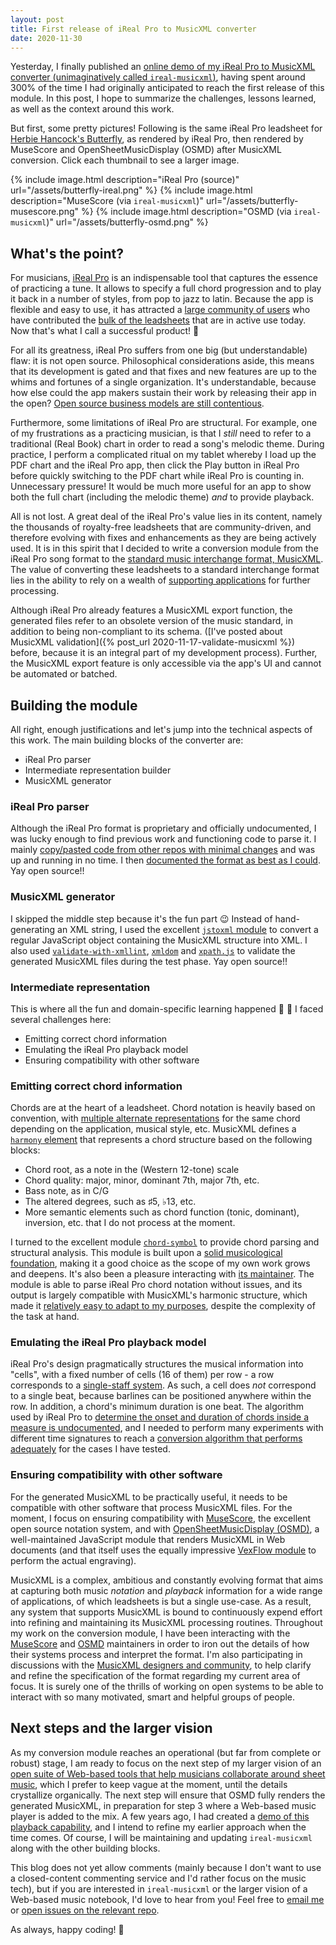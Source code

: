 ```yaml
---
layout: post
title: First release of iReal Pro to MusicXML converter
date: 2020-11-30
---
```

Yesterday, I finally published an [online demo of my iReal Pro to MusicXML converter (unimaginatively called `ireal-musicxml`)](https://ethereum.karimratib.me:8082/), having spent around 300% of the time I had originally anticipated to reach the first release of this module. In this post, I hope to summarize the challenges, lessons learned, as well as the context around this work.

But first, some pretty pictures! Following is the same iReal Pro leadsheet for [Herbie Hancock's Butterfly](https://www.youtube.com/watch?v=knbmKDUYDXc), as rendered by iReal Pro, then rendered by MuseScore and OpenSheetMusicDisplay (OSMD) after MusicXML conversion. Click each thumbnail to see a larger image.

{% include image.html description="iReal Pro (source)" url="/assets/butterfly-ireal.png" %}
{% include image.html description="MuseScore (via <code>ireal-musicxml</code>)" url="/assets/butterfly-musescore.png" %}
{% include image.html description="OSMD (via <code>ireal-musicxml</code>)" url="/assets/butterfly-osmd.png" %}

## What's the point?

For musicians, [iReal Pro](https://irealpro.com/) is an indispensable tool that captures the essence of practicing a tune. It allows to specify a full chord progression and to play it back in a number of styles, from pop to jazz to latin. Because the app is flexible and easy to use, it has attracted a [large community of users](https://irealb.com/forums/) who have contributed the [bulk of the leadsheets](https://irealpro.com/main-playlists/) that are in active use today. Now that's what I call a successful product! :pig:

For all its greatness, iReal Pro suffers from one big (but understandable) flaw: it is not open source. Philosophical considerations aside, this means that its development is gated and that fixes and new features are up to the whims and fortunes of a single organization. It's understandable, because how else could the app makers sustain their work by releasing their app in the open? [Open source business models are still contentious](https://news.ycombinator.com/item?id=25161220).

Furthermore, some limitations of iReal Pro are structural. For example, one of my frustrations as a practicing musician, is that I _still_ need to refer to a traditional (Real Book) chart in order to read a song's melodic theme. During practice, I perform a complicated ritual on my tablet whereby I load up the PDF chart and the iReal Pro app, then click the Play button in iReal Pro before quickly switching to the PDF chart while iReal Pro is counting in. Unnecessary pressure! It would be much more useful for an app to show both the full chart (including the melodic theme) _and_ to provide playback.

All is not lost. A great deal of the iReal Pro's value lies in its content, namely the thousands of royalty-free leadsheets that are community-driven, and therefore evolving with fixes and enhancements as they are being actively used. It is in this spirit that I decided to write a conversion module from the iReal Pro song format to the [standard music interchange format, MusicXML](https://www.w3.org/2017/12/musicxml31/). The value of converting these leadsheets to a standard interchange format lies in the ability to rely on a wealth of [supporting applications](https://www.musicxml.com/software/) for further processing.

Although iReal Pro already features a MusicXML export function, the generated files refer to an obsolete version of the music standard, in addition to being non-compliant to its schema. ([I've posted about MusicXML validation]({% post_url 2020-11-17-validate-musicxml %}) before, because it is an integral part of my development process). Further, the MusicXML export feature is only accessible via the app's UI and cannot be automated or batched.

## Building the module

All right, enough justifications and let's jump into the technical aspects of this work. The main building blocks of the converter are:
- iReal Pro parser
- Intermediate representation builder
- MusicXML generator

### iReal Pro parser

Although the iReal Pro format is proprietary and officially undocumented, I was lucky enough to find previous work and functioning code to parse it. I mainly [copy/pasted code from other repos with minimal changes](https://github.com/infojunkie/ireal-musicxml/blob/main/src/parser.js) and was up and running in no time. I then [documented the format as best as I could](https://github.com/infojunkie/ireal-musicxml/blob/main/doc/ireal.md). Yay open source!!

### MusicXML generator

I skipped the middle step because it's the fun part :wink: Instead of hand-generating an XML string, I used the excellent [`jstoxml` module](https://www.npmjs.com/package/jstoxml) to convert a regular JavaScript object containing the MusicXML structure into XML. I also used [`validate-with-xmllint`](https://www.npmjs.com/package/validate-with-xmllint), [`xmldom`](https://www.npmjs.com/package/xmldom) and [`xpath.js`](https://www.npmjs.com/package/xpath.js) to validate the generated MusicXML files during the test phase. Yay open source!!

### Intermediate representation

This is where all the fun and domain-specific learning happened :musical_note: :tada: I faced several challenges here:
- Emitting correct chord information
- Emulating the iReal Pro playback model
- Ensuring compatibility with other software

### Emitting correct chord information

Chords are at the heart of a leadsheet. Chord notation is heavily based on convention, with [multiple alternate representations](https://en.wikipedia.org/wiki/Chord_letters) for the same chord depending on the application, musical style, etc. MusicXML defines a [`harmony` element](https://usermanuals.musicxml.com/MusicXML/Content/CT-MusicXML-harmony.htm) that represents a chord structure based on the following blocks:
- Chord root, as a note in the (Western 12-tone) scale
- Chord quality: major, minor, dominant 7th, major 7th, etc.
- Bass note, as in C/G
- The altered degrees, such as ♯5, ♭13, etc.
- More semantic elements such as chord function (tonic, dominant), inversion, etc. that I do not process at the moment.

I turned to the excellent module [`chord-symbol`](https://github.com/no-chris/chord-symbol) to provide chord parsing and structural analysis. This module is built upon a [solid musicological foundation](https://www.harrisonmusic.com/), making it a good choice as the scope of my own work grows and deepens. It's also been a pleasure interacting with [its maintainer](https://github.com/no-chris/). The module is able to parse iReal Pro chord notation without issues, and its output is largely compatible with MusicXML's harmonic structure, which made it [relatively easy to adapt to my purposes](https://github.com/infojunkie/ireal-musicxml/blob/v1.0.1/src/musicxml.js#L824-L914), despite the complexity of the task at hand.

### Emulating the iReal Pro playback model

iReal Pro's design pragmatically structures the musical information into "cells", with a fixed number of cells (16 of them) per row - a row corresponds to a [single-staff system](https://en.wikipedia.org/wiki/Staff_(music)). As such, a cell does _not_ correspond to a single beat, because barlines can be positioned anywhere within the row. In addition, a chord's minimum duration is one beat. The algorithm used by iReal Pro to [determine the onset and duration of chords inside a measure is undocumented](https://www.irealb.com/forums/showthread.php?25161-Using-empty-cells-to-control-chord-duration), and I needed to perform many experiments with different time signatures to reach a [conversion algorithm that performs adequately](https://github.com/infojunkie/ireal-musicxml/blob/v1.0.1/src/musicxml.js#L712-L760) for the cases I have tested.

### Ensuring compatibility with other software

For the generated MusicXML to be practically useful, it needs to be compatible with other software that process MusicXML files. For the moment, I focus on ensuring compatibility with [MuseScore](https://musescore.org/), the excellent open source notation system, and with [OpenSheetMusicDisplay (OSMD)](https://opensheetmusicdisplay.github.io/), a well-maintained JavaScript module that renders MusicXML in Web documents (and that itself uses the equally impressive [VexFlow module](https://github.com/0xfe/vexflow) to perform the actual engraving).

MusicXML is a complex, ambitious and constantly evolving format that aims at capturing both music _notation_ and _playback_ information for a wide range of applications, of which leadsheets is but a single use-case. As a result, any system that supports MusicXML is bound to continuously expend effort into refining and maintaining its MusicXML processing routines. Throughout my work on the conversion module, I have been interacting with the [MuseScore](https://musescore.org/en/node/313008) and [OSMD](https://github.com/opensheetmusicdisplay/opensheetmusicdisplay/issues/919) maintainers in order to iron out the details of how their systems process and interpret the format. I'm also participating in discussions with the [MusicXML designers and community](https://github.com/w3c/musicxml/issues/349), to help clarify and refine the specification of the format regarding my current area of focus. It is surely one of the thrills of working on open systems to be able to interact with so many motivated, smart and helpful groups of people.

## Next steps and the larger vision

As my conversion module reaches an operational (but far from complete or robust) stage, I am ready to focus on the next step of my larger vision of an [open suite of Web-based tools that help musicians collaborate around sheet music](https://github.com/users/infojunkie/projects/2), which I prefer to keep vague at the moment, until the details crystallize organically. The next step will ensure that OSMD fully renders the generated MusicXML, in preparation for step 3 where a Web-based music player is added to the mix. A few years ago, I had created a [demo of this playback capability](https://ethereum.karimratib.me:8080/), and I intend to refine my earlier approach when the time comes. Of course, I will be maintaining and updating `ireal-musicxml` along with the other building blocks.

This blog does not yet allow comments (mainly because I don't want to use a closed-content commenting service and I'd rather focus on the music tech), but if you are interested in `ireal-musicxml` or the larger vision of a Web-based music notebook, I'd love to hear from you! Feel free to [email me](mailto:karim.ratib@gmail.com) or [open issues on the relevant repo](https://github.com/infojunkie/ireal-musicxml/issues).

As always, happy coding! :saxophone:
